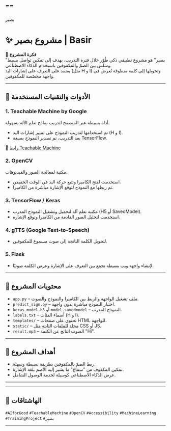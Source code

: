 # --
بصير
# ✨ مشروع بصير | Basir

🎯 **فكرة المشروع**  
"بصير" هو مشروع تطبيقي ذكي طُوّر خلال فترة التدريب، يهدف إلى تمكين تواصل بسيط وسلس بين الصمّ والمكفوفين باستخدام الذكاء الاصطناعي.  
يعتمد على التعرف على إشارات اليد (مثل H و I) وتحويلها إلى كلمة منطوقة تُعرض في واجهة مخصّصة للمكفوفين.

---

## 🧠 الأدوات والتقنيات المستخدمة

### 1. Teachable Machine by Google  
أداة بسيطة عبر المتصفح لتدريب نماذج تعلم الآلة بسهولة.  
- تم استخدامها لتدريب النموذج على تمييز إشارات اليد (H و I).
- بعد التدريب، تم تصدير النموذج بصيغة TensorFlow.

🔗 [رابط Teachable Machine](https://teachablemachine.withgoogle.com/)

### 2. OpenCV  
مكتبة لمعالجة الصور والفيديوهات.  
- استخدمت لفتح الكاميرا وتتبع حركة اليد في الوقت الحقيقي.
- تم ربطها مع النموذج لتوقع الإشارة مباشرة من الكاميرا.

### 3. TensorFlow / Keras  
- مكتبة تعلم آلة لتحميل وتشغيل النموذج المدرب (H5 أو SavedModel).
- استخدمت لتحليل الصور القادمة من الكاميرا وتوقع الإشارة.

### 4. gTTS (Google Text-to-Speech)  
- لتحويل الكلمة الناتجة إلى صوت مسموع للمكفوفين.

### 5. Flask  
- لإنشاء واجهة ويب بسيطة تجمع بين التعرف على الإشارة وعرض الكلمة صوتيًا.

---

## 📁 محتويات المشروع

- `app.py` – ملف تشغيل الواجهة والربط بين الكاميرا والنموذج والصوت.
- `predict_sign.py` – اختبار النموذج مباشرة بدون واجهة.
- `keras_model.h5` أو `model.savedmodel` – النموذج المدرب.
- `labels.txt` – أسماء الفئات (H و I).
- `templates/` – تحتوي على صفحات HTML للواجهة.
- `static/` – مجلد للملفات الثابتة مثل CSS أو JS.
- `result.mp3` – الصوت الناتج عن الكلمة "Hi".

---

## 🎯 أهداف المشروع

- ربط الصمّ بالمكفوفين بطريقة بسيطة وسهلة.
- تمكين المكفوف من "سماع" ما يشير إليه الأصم بلغة الإشارة.
- عرض الذكاء الاصطناعي كوسيلة لخدمة الوصول الشامل.

---


---

## 🧵 الهاشتاقات  
`#AIforGood` `#TeachableMachine` `#OpenCV` `#Accessibility` `#MachineLearning` `#TrainingProject` `#بصير`

---
